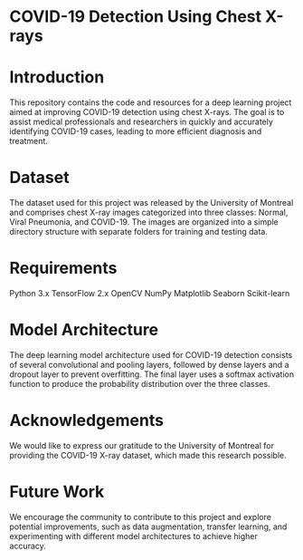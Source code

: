 # COVID-19 Detection Using Chest X-rays

# Introduction
This repository contains the code and resources for a deep learning project aimed at improving COVID-19 detection using chest X-rays. The goal is to assist medical professionals and researchers in quickly and accurately identifying COVID-19 cases, leading to more efficient diagnosis and treatment.

# Dataset
The dataset used for this project was released by the University of Montreal and comprises chest X-ray images categorized into three classes: Normal, Viral Pneumonia, and COVID-19. The images are organized into a simple directory structure with separate folders for training and testing data.

# Requirements
Python 3.x
TensorFlow 2.x
OpenCV
NumPy
Matplotlib
Seaborn
Scikit-learn

# Model Architecture
The deep learning model architecture used for COVID-19 detection consists of several convolutional and pooling layers, followed by dense layers and a dropout layer to prevent overfitting. The final layer uses a softmax activation function to produce the probability distribution over the three classes.

# Acknowledgements
We would like to express our gratitude to the University of Montreal for providing the COVID-19 X-ray dataset, which made this research possible.

# Future Work
We encourage the community to contribute to this project and explore potential improvements, such as data augmentation, transfer learning, and experimenting with different model architectures to achieve higher accuracy.
